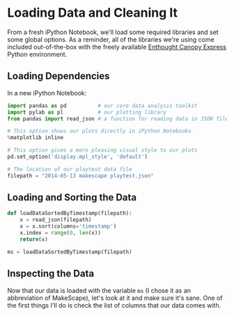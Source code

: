 # Loading Data and Cleaning It

From a fresh iPython Notebook, we'll load some required libraries and set some global options. As a reminder, all of the libraries we're using come included out-of-the-box with the freely available [Enthought Canopy Express](https://www.enthought.com/canopy-express/) Python environment.

## Loading Dependencies

In a new iPython Notebook:

```python
import pandas as pd          # our core data analysis toolkit
import pylab as pl           # our plotting library
from pandas import read_json # a function for reading data in JSON files

# This option shows our plots directly in iPython Notebooks
%matplotlib inline

# This option gives a more pleasing visual style to our plots
pd.set_option('display.mpl_style', 'default')

# The location of our playtest data file
filepath = "2014-05-13 makescape playtest.json"
```

## Loading and Sorting the Data

```python
def loadDataSortedByTimestamp(filepath):
    x = read_json(filepath)
    x = x.sort(columns='timestamp')
    x.index = range(0, len(x))
    return(x)

ms = loadDataSortedByTimestamp(filepath)
```

## Inspecting the Data

Now that our data is loaded with the variable `ms` (I chose it as an abbreviation of MakeScape), let's look at it and make sure it's sane. One of the first things I'll do is check the list of columns that our data comes with.
